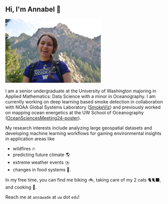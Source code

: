 ## Hi, I'm Annabel 👋
<img src="eldoradoCanyonn.jpeg" width="300" />

I am a senior undergraduate at the University of Washington majoring in Applied Mathematics: Data Science with a minor in Oceanography. I am currently working on deep learning based smoke detection in collaboration with NOAA Global Systems Laboratory ([SmokeViz](https://github.com/annabelwade/SmokeViz/tree/ensemble)) and previously worked on mapping ocean energetics at the UW School of Oceanography ([OceanSciencesMeeting24-poster](https://github.com/annabelwade/OSM24-poster-Wade/blob/main/OSM24_Wade_Poster.pdf)).

My research interests include analyzing large geospatial datasets and developing machine learning workflows for gaining environmental insights in application areas like 
- wildfires 🔥
- predicting future climate 🌎
- extreme weather events ⛈️
- changes in food systems 🌾.

In my free time, you can find me biking 🚲, taking care of my 2 cats 🐈🐈‍⬛, and cooking 🥘.

Reach me at `annawade` at `uw` dot `edu`!
